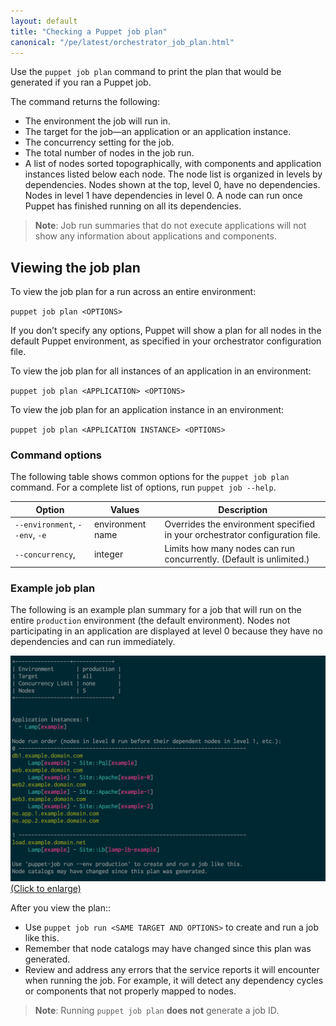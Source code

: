 ```yaml
---
layout: default
title: "Checking a Puppet job plan"
canonical: "/pe/latest/orchestrator_job_plan.html"
---
```


Use the `puppet job plan` command to print the plan that would be generated if you ran a Puppet job. 

The command returns the following:

- The environment the job will run in.
- The target for the job—an application or an application instance.
- The concurrency setting for the job.
- The total number of nodes in the job run.
- A list of nodes sorted topographically, with components and application instances listed below each node. The node list is organized in levels by dependencies. Nodes shown at the top, level 0, have no dependencies. Nodes in level 1 have dependencies in level 0. A node can run once Puppet has finished running on all its dependencies.

>**Note**: Job run summaries that do not execute applications will not show any information about applications and components.

## Viewing the job plan

To view the job plan for a run across an entire environment:

   `puppet job plan <OPTIONS>`
   
   If you don’t specify any options, Puppet will show a plan for all nodes in the default Puppet environment, as specified in your orchestrator configuration file.

To view the job plan for all instances of an application in an environment:

   `puppet job plan <APPLICATION> <OPTIONS>`

To view the job plan for an application instance in an environment:

   `puppet job plan <APPLICATION INSTANCE> <OPTIONS>`
   
### Command options

The following table shows common options for the `puppet job plan` command. For a complete list of options, run `puppet job --help`.

Option | Values | Description
-----------|-----------|-----------
`--environment`, `--env`, `-e`| environment name | Overrides the environment specified in your orchestrator configuration file.
`--concurrency`, | integer |  Limits how many nodes can run concurrently. (Default is unlimited.)
   
### Example job plan

The following is an example plan summary for a job that will run on the entire `production` environment (the default environment). Nodes not participating in an application are displayed at level 0 because they have no dependencies and can run immediately.

<a href="./images/orchestrator_job_plan.png"><img src="./images/orchestrator_job_plan.png" alt="Job Plan" title="Click to enlarge"> (Click to enlarge)</a>

After you view the plan::

- Use `puppet job run <SAME TARGET AND OPTIONS>` to create and run a job like this.
- Remember that node catalogs may have changed since this plan was generated.
- Review and address any errors that the service reports it will encounter when running the job. For example, it will detect any dependency cycles or components that not properly mapped to nodes.

>**Note**: Running `puppet job plan` **does not** generate a job ID.
